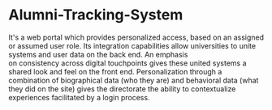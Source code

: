 # Alumni-Tracking-System
It's a web portal which provides personalized access, based on an assigned or assumed user role.
Its integration capabilities allow universities to unite systems and user data on the back end.
An emphasis on consistency across digital touchpoints gives these united systems a shared look and feel on the front end.
Personalization through a combination of biographical data (who they are) and behavioral data (what they did on the site) gives the directorate the ability to contextualize experiences facilitated by a login process.
